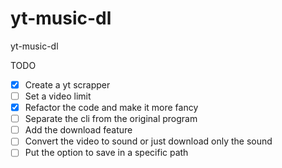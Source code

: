 # yt-music-dl
yt-music-dl

TODO
- [x] Create a yt scrapper
- [ ] Set a video limit
- [x] Refactor the code and make it more fancy
- [ ] Separate the cli from the original program
- [ ] Add the download feature 
- [ ] Convert the video to sound or just download only the sound
- [ ] Put the option to save in a specific path
